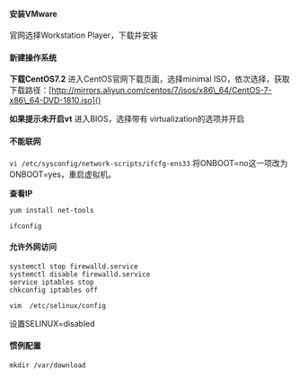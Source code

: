 #### **安装VMware**
官网选择Workstation Player，下载并安装

#### **新建操作系统**
**下载CentOS7.2**
进入CentOS官网下载页面，选择minimal ISO，依次选择，获取下载路径：[http://mirrors.aliyun.com/centos/7/isos/x86\_64/CentOS-7-x86\_64-DVD-1810.iso]()

**如果提示未开启vt**
进入BIOS，选择带有 virtualization的选项并开启

#### **不能联网**
`vi /etc/sysconfig/network-scripts/ifcfg-ens33`
将ONBOOT=no这一项改为ONBOOT=yes，重启虚拟机。

**查看IP**
```
yum install net-tools

ifconfig
```

#### **允许外网访问**
```
systemctl stop firewalld.service
systemctl disable firewalld.service
service iptables stop
chkconfig iptables off

vim  /etc/selinux/config
```
设置SELINUX=disabled

#### **惯例配置**
`mkdir /var/download`
